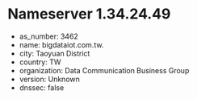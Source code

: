 # Nameserver 1.34.24.49

* as_number: 3462
* name: bigdataiot.com.tw.
* city: Taoyuan District
* country: TW
* organization: Data Communication Business Group
* version: Unknown
* dnssec: false
